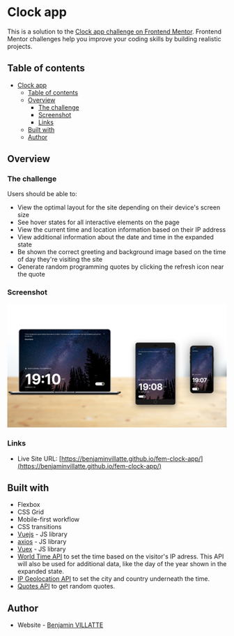 # Clock app

This is a solution to the [Clock app challenge on Frontend Mentor](https://www.frontendmentor.io/challenges/clock-app-LMFaxFwrM). Frontend Mentor challenges help you improve your coding skills by building realistic projects. 

## Table of contents

- [Clock app](#clock-app)
  - [Table of contents](#table-of-contents)
  - [Overview](#overview)
    - [The challenge](#the-challenge)
    - [Screenshot](#screenshot)
    - [Links](#links)
  - [Built with](#built-with)
  - [Author](#author)

## Overview

### The challenge

Users should be able to:

- View the optimal layout for the site depending on their device's screen size
- See hover states for all interactive elements on the page
- View the current time and location information based on their IP address
- View additional information about the date and time in the expanded state
- Be shown the correct greeting and background image based on the time of day they're visiting the site
- Generate random programming quotes by clicking the refresh icon near the quote

### Screenshot

![](./screenshot.jpg)


### Links

- Live Site URL: [https://benjaminvillatte.github.io/fem-clock-app/](https://benjaminvillatte.github.io/fem-clock-app/)

## Built with

- Flexbox
- CSS Grid
- Mobile-first workflow
- CSS transitions
- [Vuejs](https://vuejs.org/) - JS library
- [axios](https://github.com/axios/axios) - JS library
- [Vuex](https://vuex.vuejs.org/) - JS library
- [World Time API](http://worldtimeapi.org/) to set the time based on the visitor's IP adress. This API will also be used for additional data, like the day of the year shown in the expanded state.
- [IP Geolocation API](https://freegeoip.app/) to set the city and country underneath the time.
- [Quotes API](https://github.com/lukePeavey/quotable) to get random quotes.


## Author

- Website - [Benjamin VILLATTE](https://benjaminvillatte.fr)

